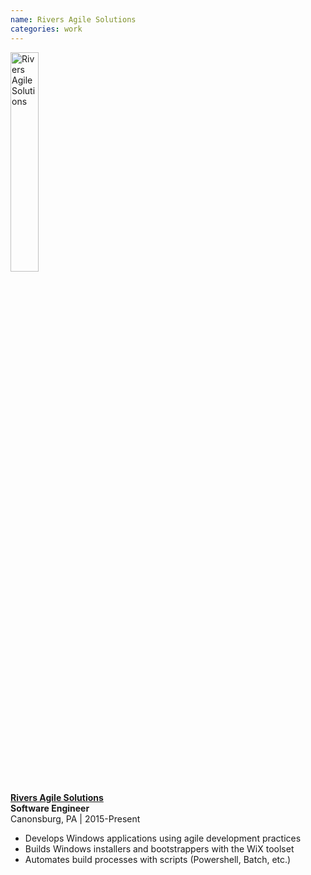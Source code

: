 ```yaml
---
name: Rivers Agile Solutions
categories: work
---
```


<img src="{{ site.url }}/assets/images/rivers_agile_logo.png" alt="Rivers Agile Solutions" class="img-rounded" style="width:30%;height:30%">

[**Rivers Agile Solutions**](http://riversagile.com/)<br />
**Software Engineer** <br />
Canonsburg, PA | 2015-Present<br />

* Develops Windows applications using agile development practices
* Builds Windows installers and bootstrappers with the WiX toolset
* Automates build processes with scripts (Powershell, Batch, etc.)
